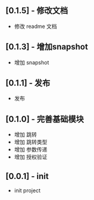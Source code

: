 ## [0.1.5] - 修改文档  
 * 修改 readme 文档

## [0.1.3] - 增加snapshot

* 增加 snapshot

## [0.1.1] - 发布

* 发布  

## [0.1.0] - 完善基础模块

* 增加 跳转  
* 增加 跳转类型  
* 增加 参数传递  
* 增加 授权验证  

## [0.0.1] - init

* init project  
